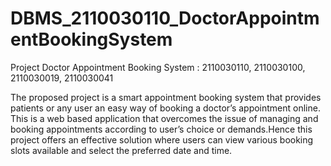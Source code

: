 # DBMS_2110030110_DoctorAppointmentBookingSystem

Project Doctor Appointment Booking System : 
2110030110, 2110030100, 2110030019, 2110030041 

The proposed project is a smart appointment booking system that provides patients or any user an easy way of booking a doctor’s appointment online. This is a web based application that overcomes the issue of managing and booking appointments according to user’s choice or demands.Hence this project offers an effective solution where users can view various booking slots available and select the preferred date and time.
